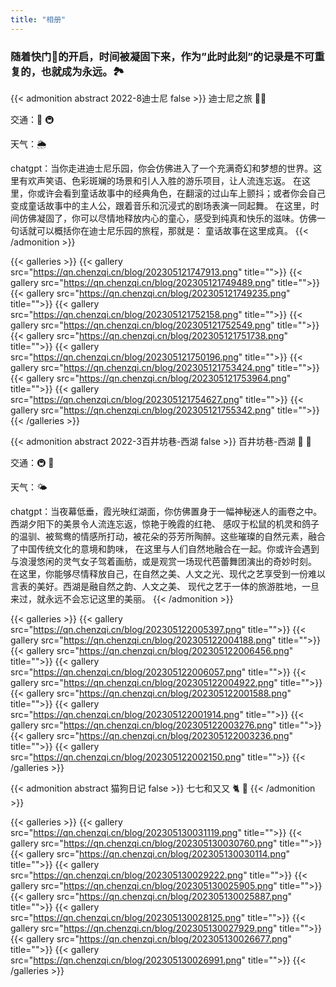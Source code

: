```yaml
---
title: "相册"
---
```


### 随着快门📸的开启，时间被凝固下来，作为”此时此刻”的记录是不可重复的，也就成为永远。🏞

{{< admonition abstract 2022-8迪士尼 false >}}
迪士尼之旅 🎡🎢

交通：🚅 🚇

天气：🌦

chatgpt：当你走进迪士尼乐园，你会仿佛进入了一个充满奇幻和梦想的世界。这里有欢声笑语、色彩斑斓的场景和引人入胜的游乐项目，让人流连忘返。
在这里，你或许会看到童话故事中的经典角色，在翻滚的过山车上颤抖；或者你会自己变成童话故事中的主人公，跟着音乐和沉浸式的剧场表演一同起舞。
在这里，时间仿佛凝固了，你可以尽情地释放内心的童心，感受到纯真和快乐的滋味。仿佛一句话就可以概括你在迪士尼乐园的旅程，那就是：
童话故事在这里成真。
{{< /admonition >}}

{{< galleries >}}
{{< gallery src="https://qn.chenzqi.cn/blog/202305121747913.png" title="">}}
{{< gallery src="https://qn.chenzqi.cn/blog/202305121749489.png" title="">}}
{{< gallery src="https://qn.chenzqi.cn/blog/202305121749235.png" title="">}}
{{< gallery src="https://qn.chenzqi.cn/blog/202305121752158.png" title="">}}
{{< gallery src="https://qn.chenzqi.cn/blog/202305121752549.png" title="">}}
{{< gallery src="https://qn.chenzqi.cn/blog/202305121751738.png" title="">}}
{{< gallery src="https://qn.chenzqi.cn/blog/202305121750196.png" title="">}}
{{< gallery src="https://qn.chenzqi.cn/blog/202305121753424.png" title="">}}
{{< gallery src="https://qn.chenzqi.cn/blog/202305121753964.png" title="">}}
{{< gallery src="https://qn.chenzqi.cn/blog/202305121754627.png" title="">}}
{{< gallery src="https://qn.chenzqi.cn/blog/202305121755342.png" title="">}}
{{< /galleries >}}



{{< admonition abstract 2022-3百井坊巷-西湖 false >}}
百井坊巷-西湖 🌅 🌺

交通：🚇 🛵

天气：🌤

chatgpt：当夜幕低垂，霞光映红湖面，你仿佛置身于一幅神秘迷人的画卷之中。西湖夕阳下的美景令人流连忘返，惊艳于晚霞的红艳、
感叹于松鼠的机灵和鸽子的温驯、被鸳鸯的情感所打动，被花朵的芬芳所陶醉。这些璀璨的自然元素，融合了中国传统文化的意境和韵味，
在这里与人们自然地融合在一起。你或许会遇到与浪漫悠闲的灵气女子驾着画舫，或是观赏一场现代芭蕾舞团演出的奇妙时刻。
在这里，你能够尽情释放自己，在自然之美、人文之光、现代之艺享受到一份难以言表的美好。西湖是融自然之韵、人文之美、
现代之艺于一体的旅游胜地，一旦来过，就永远不会忘记这里的美丽。
{{< /admonition >}}

{{< galleries >}}
{{< gallery src="https://qn.chenzqi.cn/blog/202305122005397.png" title="">}}
{{< gallery src="https://qn.chenzqi.cn/blog/202305122004188.png" title="">}}
{{< gallery src="https://qn.chenzqi.cn/blog/202305122006456.png" title="">}}
{{< gallery src="https://qn.chenzqi.cn/blog/202305122006057.png" title="">}}
{{< gallery src="https://qn.chenzqi.cn/blog/202305122004922.png" title="">}}
{{< gallery src="https://qn.chenzqi.cn/blog/202305122001588.png" title="">}}
{{< gallery src="https://qn.chenzqi.cn/blog/202305122001914.png" title="">}}
{{< gallery src="https://qn.chenzqi.cn/blog/202305122003276.png" title="">}}
{{< gallery src="https://qn.chenzqi.cn/blog/202305122003236.png" title="">}}
{{< gallery src="https://qn.chenzqi.cn/blog/202305122002150.png" title="">}}
{{< /galleries >}}



{{< admonition abstract 猫狗日记 false >}}
七七和又又 🐈 🦮
{{< /admonition >}}

{{< galleries >}}
{{< gallery src="https://qn.chenzqi.cn/blog/202305130031119.png" title="">}}
{{< gallery src="https://qn.chenzqi.cn/blog/202305130030760.png" title="">}}
{{< gallery src="https://qn.chenzqi.cn/blog/202305130030114.png" title="">}}
{{< gallery src="https://qn.chenzqi.cn/blog/202305130029222.png" title="">}}
{{< gallery src="https://qn.chenzqi.cn/blog/202305130025905.png" title="">}}
{{< gallery src="https://qn.chenzqi.cn/blog/202305130025887.png" title="">}}
{{< gallery src="https://qn.chenzqi.cn/blog/202305130028125.png" title="">}}
{{< gallery src="https://qn.chenzqi.cn/blog/202305130027929.png" title="">}}
{{< gallery src="https://qn.chenzqi.cn/blog/202305130026677.png" title="">}}
{{< gallery src="https://qn.chenzqi.cn/blog/202305130026991.png" title="">}}
{{< /galleries >}}
